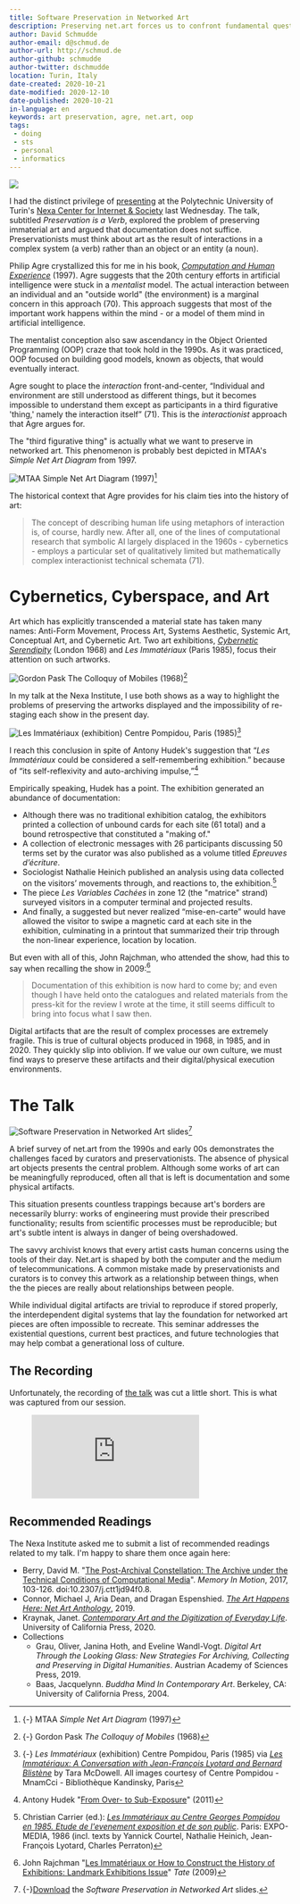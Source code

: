```yaml
---
title: Software Preservation in Networked Art
description: Preserving net.art forces us to confront fundamental questions in computer science and our approach to both programming and cultural preservation.
author: David Schmudde
author-email: d@schmud.de
author-url: http://schmud.de
author-github: schmudde
author-twitter: dschmudde
location: Turin, Italy
date-created: 2020-10-21
date-modified: 2020-12-10
date-published: 2020-10-21
in-language: en
keywords: art preservation, agre, net.art, oop
tags:
 - doing
 - sts
 - personal
 - informatics
---
```


![](/img/2020-10-21-software-preservation-networked-art/nexa-logo.png)

I had the distinct privilege of [presenting](https://nexa.polito.it/mercoledi-133) at the Polytechnic University of Turin's [Nexa Center for Internet & Society](https://nexa.polito.it/) last Wednesday. The talk, subtitled *Preservation is a Verb*, explored the problem of preserving immaterial art and argued that documentation does not suffice. Preservationists must think about art as the result of interactions in a complex system (a verb) rather than an object or an entity (a noun).

Philip Agre crystallized this for me in his book, [*Computation and Human Experience*](https://www.goodreads.com/book/show/2655505-computation-and-human-experience) (1997). Agre suggests that the 20th century efforts in artificial intelligence were stuck in a *mentalist* model. The actual interaction between an individual and an "outside world" (the environment) is a marginal concern in this approach (70). This approach suggests that most of the important work happens within the mind - or a model of them mind in artificial intelligence.

The mentalist conception also saw ascendancy in the Object Oriented Programming (OOP) craze that took hold in the 1990s. As it was practiced, OOP focused on building good models, known as objects, that would eventually interact.

Agre sought to place the *interaction* front-and-center, &ldquo;Individual and environment are still understood as different things, but it becomes impossible to understand them except as participants in a third figurative 'thing,' namely the interaction itself&rdquo; (71). This is the *interactionist* approach that Agre argues for.

The "third figurative thing" is actually what we want to preserve in networked art. This phenomenon is probably best depicted in MTAA's *Simple Net Art Diagram* from 1997.

![MTAA *Simple Net Art Diagram* (1997)](/img/2020-10-21-software-preservation-networked-art/netartdiagram.gif)[^MTAA]

[^MTAA]: {-} MTAA *Simple Net Art Diagram* (1997)

The historical context that Agre provides for his claim ties into the history of art:

> The concept of describing human life using metaphors of interaction is, of course, hardly new. After all, one of the lines of computational research that symbolic AI largely displaced in the 1960s - cybernetics - employs a particular set of qualitatively limited but mathematically complex interactionist technical schemata (71).

# Cybernetics, Cyberspace, and Art

Art which has explicitly transcended a material state has taken many names: Anti-Form Movement, Process Art, Systems Aesthetic, Systemic Art, Conceptual Art, and Cybernetic Art. Two art exhibitions, [*Cybernetic Serendipity*](http://dada.compart-bremen.de/item/exhibition/3) (London 1968) and *Les Immatériaux* (Paris 1985), focus their attention on such artworks.

![Gordon Pask *The Colloquy of Mobiles* (1968)](/img/2020-10-21-software-preservation-networked-art/cybernetic-serendipity-1968.jpg)[^cybernetic]

[^cybernetic]: {-} Gordon Pask *The Colloquy of Mobiles* (1968)

In my talk at the Nexa Institute, I use both shows as a way to highlight the problems of preserving the artworks displayed and the impossibility of re-staging each show in the present day.

![*Les Immatériaux* (exhibition) Centre Pompidou, Paris (1985)](/img/2020-10-21-software-preservation-networked-art/les-mmateriaux-1.jpg)[^les-immateriaux]

[^les-immateriaux]: {-} *Les Immatériaux* (exhibition) Centre Pompidou, Paris (1985) via [*Les Immatériaux: A Conversation with Jean-François Lyotard and Bernard Blistène*](https://www.art-agenda.com/features/235949/les-immatriaux-a-conversation-with-jean-franois-lyotard-and-bernard-blistne) by Tara McDowell. All images courtesy of Centre Pompidou - MnamCci - Bibliothèque Kandinsky, Paris

I reach this conclusion in spite of Antony Hudek's suggestion that &ldquo;*Les Immatériaux* could be considered a self-remembering exhibition.&rdquo; because of &ldquo;its self-reflexivity and auto-archiving impulse,&rdquo;[^Hudek]

[^Hudek]: Antony Hudek "[From Over- to Sub-Exposure](https://www.tate.org.uk/research/publications/tate-papers/12/from-over-to-sub-exposure-the-anamnesis-of-les-immateriaux)" (2011)

Empirically speaking, Hudek has a point. The exhibition generated an abundance of documentation:

- Although there was no traditional exhibition catalog, the exhibitors printed a collection of unbound cards for each site (61 total) and a bound retrospective that constituted a "making of."
- A collection of electronic messages with 26 participants discussing 50 terms set by the curator was also published as a volume titled *Epreuves d’écriture*.
- Sociologist Nathalie Heinich published an analysis using data collected on the visitors’ movements through, and reactions to, the exhibition.[^heinich]
- The piece *Les Variables Cachées* in zone 12 (the "matrice" strand) surveyed visitors in a computer terminal and projected results.
- And finally, a suggested but never realized &ldquo;mise-en-carte&rdquo; would have allowed the visitor to swipe a magnetic card at each site in the exhibition, culminating in a printout that summarized their trip through the non-linear experience, location by location.

[^heinich]: Christian Carrier (ed.): [*Les Immatériaux au Centre Georges Pompidou en 1985. Etude de l'evenement exposition et de son public*](https://monoskop.org/images/a/a2/Courtel-Heinich-Lyotard-Perraton_Les-Immateriaux_1986.pdf). Paris: EXPO-MEDIA, 1986 (incl. texts by Yannick Courtel, Nathalie Heinich, Jean-François Lyotard, Charles Perraton)

But even with all of this, John Rajchman, who attended the show, had this to say when recalling the show in 2009:[^rajchman]

> Documentation of this exhibition is now hard to come by; and even though I have held onto the catalogues and related materials from the press-kit for the review I wrote at the time, it still seems difficult to bring into focus what I saw then.

[^rajchman]: John Rajchman "[Les Immatériaux or How to Construct the History of Exhibitions: Landmark Exhibitions Issue](https://www.tate.org.uk/research/publications/tate-papers/12/les-immateriaux-or-how-to-construct-the-history-of-exhibitions)" *Tate* (2009)

Digital artifacts that are the result of complex processes are extremely fragile. This is true of cultural objects produced in 1968, in 1985, and in 2020. They quickly slip into oblivion. If we value our own culture, we must find ways to preserve these artifacts and their digital/physical execution environments.

# The Talk

![*Software Preservation in Networked Art* slides](/img/2020-10-21-software-preservation-networked-art/software-preservation-in-networked-art.png)[^slides]

[^slides]: {-}[Download](/slides/software-preservation-in-networked-art.pdf) the *Software Preservation in Networked Art* slides.

A brief survey of net.art from the 1990s and early 00s demonstrates the challenges faced by curators and preservationists. The absence of physical art objects presents the central problem. Although some works of art can be meaningfully reproduced, often all that is left is documentation and some physical artifacts.

This situation presents countless trappings because art's borders are necessarily blurry: works of engineering must provide their prescribed functionality; results from scientific processes must be reproducible; but art's subtle intent is always in danger of being overshadowed.

The savvy archivist knows that every artist casts human concerns using the tools of their day. Net.art is shaped by both the computer and the medium of telecommunications. A common mistake made by preservationists and curators is to convey this artwork as a relationship between things, when the the pieces are really about relationships between people.

While individual digital artifacts are trivial to reproduce if stored properly, the interdependent digital systems that lay the foundation for networked art pieces are often impossible to recreate. This seminar addresses the existential questions, current best practices, and future technologies that may help combat a generational loss of culture.

## The Recording

Unfortunately, the recording of [the talk](https://youtu.be/3JHZAboV3fo?t=629) was cut a little short. This is what was captured from our session.

<figure>
<div class="iframe-wrapper">
<iframe src="https://www.youtube-nocookie.com/embed/3JHZAboV3fo?start=629" frameborder="0" allow="accelerometer; autoplay; clipboard-write; encrypted-media; gyroscope; picture-in-picture" allowfullscreen></iframe>
</div>
</figure>

## Recommended Readings

The Nexa Institute asked me to submit a list of recommended readings related to my talk. I'm happy to share them once again here:

- Berry, David M. "[The Post-Archival Constellation: The Archive under the Technical Conditions of Computational Media](https://doi.org/10.2307/j.ctt1jd94f0.8)". *Memory In Motion*, 2017, 103-126. doi:10.2307/j.ctt1jd94f0.8.
- Connor, Michael J, Aria Dean, and Dragan Espenshied. *[The Art Happens Here: Net Art Anthology](https://rhizomedotorg.myshopify.com/products/the-art-happens-here-net-art-anthology)*, 2019.
- Kraynak, Janet. *[Contemporary Art and the Digitization of Everyday Life](https://www.ucpress.edu/book/9780520303911/contemporary-art-and-the-digitization-of-everyday-life)*. University of California Press, 2020.
- Collections
    - Grau, Oliver, Janina Hoth, and Eveline Wandl-Vogt. *Digital Art Through the Looking Glass: New Strategies For Archiving, Collecting and Preserving in Digital Humanities*. Austrian Academy of Sciences Press, 2019.
    - Baas, Jacquelynn. *Buddha Mind In Contemporary Art*. Berkeley, CA: University of California Press, 2004.

